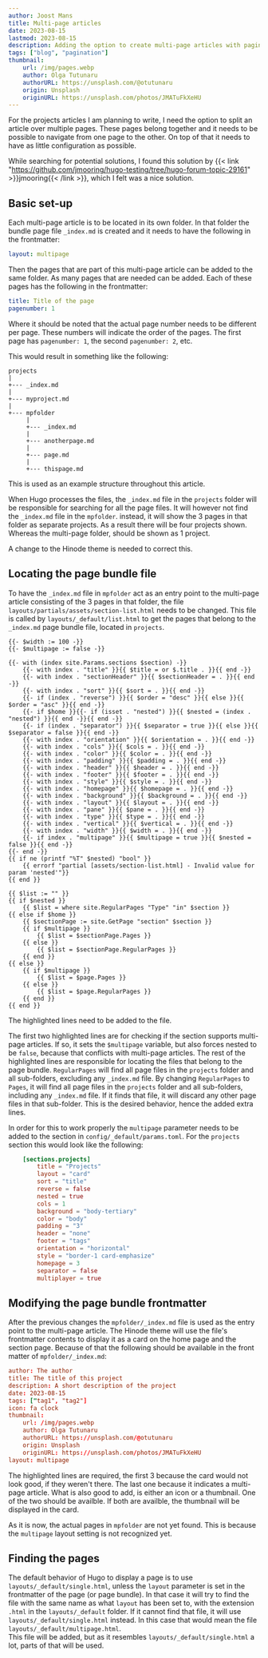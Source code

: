 ```yaml
---
author: Joost Mans
title: Multi-page articles
date: 2023-08-15
lastmod: 2023-08-15
description: Adding the option to create multi-page articles with pagination
tags: ["blog", "pagination"]
thumbnail:
    url: /img/pages.webp
    author: Olga Tutunaru
    authorURL: https://unsplash.com/@otutunaru
    origin: Unsplash
    originURL: https://unsplash.com/photos/JMATuFkXeHU
---
```

<!-- cSpell:ignore Joost lastmod Tutunaru webp jmooring frontmatter multipage pagenumber mpfolder anotherpage thispage Hinode linenos linenostart isset errorf -->
For the projects articles I am planning to write, I need the option to split an article over multiple pages. These pages belong together and it needs to be possible to navigate from one page to the other. On top of that it needs to have as little configuration as possible.

While searching for potential solutions, I found this solution by {{< link "https://github.com/jmooring/hugo-testing/tree/hugo-forum-topic-29161" >}}jmooring{{< /link >}}, which I felt was a nice solution.

## Basic set-up

Each multi-page article is to be located in its own folder. In that folder the bundle page file `_index.md` is created and it needs to have the following in the frontmatter:

```yaml
layout: multipage
```

Then the pages that are part of this multi-page article can be added to the same folder. As many pages that are needed can be added. Each of these pages has the following in the frontmatter:

```yaml
title: Title of the page
pagenumber: 1
```

Where it should be noted that the actual page number needs to be different per page. These numbers will indicate the order of the pages. The first page has `pagenumber: 1`, the second `pagenumber: 2`, etc.

This would result in something like the following:

```goat
projects 
|
+--- _index.md
|
+--- myproject.md
|
+--- mpfolder
     |
     +--- _index.md
     |
     +--- anotherpage.md
     |
     +--- page.md                                                                                         
     |
     +--- thispage.md

```

This is used as an example structure throughout this article.

When Hugo processes the files, the `_index.md` file in the `projects` folder will be responsible for searching for all the page files. It will however not find the `_index.md` file in the `mpfolder`. instead, it will show the 3 pages in that folder as separate projects. As a result there will be four projects shown. Whereas the multi-page folder, should be shown as 1 project.

A change to the Hinode theme is needed to correct this.

## Locating the page bundle file

To have the `_index.md` file in `mpfolder` act as an entry point to the multi-page article consisting of the 3 pages in that folder, the file `layouts/partials/assets/section-list.html` needs to be changed. This file is called by `layouts/_default/list.html` to get the pages that belong to the `_index.md` page bundle file, located in `projects`.

```go-html-template {linenos=true,linenostart=34,hl_Lines=[2, 25, "36-38", 40, "42-44", 46]}
{{- $width := 100 -}}
{{- $multipage := false -}}

{{- with (index site.Params.sections $section) -}}
    {{- with index . "title" }}{{ $title = or $.title . }}{{ end -}}
    {{- with index . "sectionHeader" }}{{ $sectionHeader = . }}{{ end -}}
    {{- with index . "sort" }}{{ $sort = . }}{{ end -}}
    {{- if (index . "reverse") }}{{ $order = "desc" }}{{ else }}{{ $order = "asc" }}{{ end -}}
    {{- if $home }}{{- if (isset . "nested") }}{{ $nested = (index . "nested") }}{{ end -}}{{ end -}}
    {{- if (index . "separator") }}{{ $separator = true }}{{ else }}{{ $separator = false }}{{ end -}}
    {{- with index . "orientation" }}{{ $orientation = . }}{{ end -}}
    {{- with index . "cols" }}{{ $cols = . }}{{ end -}}
    {{- with index . "color" }}{{ $color = . }}{{ end -}}
    {{- with index . "padding" }}{{ $padding = . }}{{ end -}}
    {{- with index . "header" }}{{ $header = . }}{{ end -}}
    {{- with index . "footer" }}{{ $footer = . }}{{ end -}}
    {{- with index . "style" }}{{ $style = . }}{{ end -}}
    {{- with index . "homepage" }}{{ $homepage = . }}{{ end -}}
    {{- with index . "background" }}{{ $background = . }}{{ end -}}
    {{- with index . "layout" }}{{ $layout = . }}{{ end -}}
    {{- with index . "pane" }}{{ $pane = . }}{{ end -}}
    {{- with index . "type" }}{{ $type = . }}{{ end -}}
    {{- with index . "vertical" }}{{ $vertical = . }}{{ end -}}
    {{- with index . "width" }}{{ $width = . }}{{ end -}}
    {{- if index . "multipage" }}{{ $multipage = true }}{{ $nested = false }}{{ end -}}
{{- end -}}
{{ if ne (printf "%T" $nested) "bool" }}
    {{ errorf "partial [assets/section-list.html] - Invalid value for param 'nested'"}}
{{ end }}

{{ $list := "" }}
{{ if $nested }}
    {{ $list = where site.RegularPages "Type" "in" $section }}
{{ else if $home }}
    {{ $sectionPage := site.GetPage "section" $section }}
    {{ if $multipage }}
        {{ $list = $sectionPage.Pages }}
    {{ else }}
        {{ $list = $sectionPage.RegularPages }}
    {{ end }}
{{ else }}
    {{ if $multipage }}
        {{ $list = $page.Pages }}
    {{ else }}
        {{ $list = $page.RegularPages }}
    {{ end }}
{{ end }}
```

The highlighted lines need to be added to the file.

The first two highlighted lines are for checking if the section supports multi-page articles. If so, it sets the `$multipage` variable, but also forces nested to be `false`, because that conflicts with multi-page articles.
The rest of the highlighted lines are responsible for locating the files that belong to the page bundle. `RegularPages` will find all page files in the `projects` folder and all sub-folders, excluding any `_index.md` file. By changing `RegularPages` to `Pages`, it will find all page files in the `projects` folder and all sub-folders, including any `_index.md` file. If it finds that file, it will discard any other page files in that sub-folder. This is the desired behavior, hence the added extra lines.

In order for this to work properly the `multipage` parameter needs to be added to the section in `config/_default/params.toml`. For the `projects` section this would look like the following:

```toml {hl_Lines=[17]}
    [sections.projects]
        title = "Projects"
        layout = "card"
        sort = "title"
        reverse = false
        nested = true
        cols = 1
        background = "body-tertiary"
        color = "body"
        padding = "3"
        header = "none"
        footer = "tags"
        orientation = "horizontal"
        style = "border-1 card-emphasize"
        homepage = 3
        separator = false
        multiplayer = true
```

## Modifying the page bundle frontmatter

After the previous changes the `mpfolder/_index.md` file is used as the entry point to the multi-page article. The Hinode theme will use the file's frontmatter contents to display it as a card on the home page and the section page. Because of that the following should be available in the front matter of `mpfolder/_index.md`:

```toml {hl_Lines=[2, 3, 4, 13]}
author: The author
title: The title of this project
description: A short description of the project
date: 2023-08-15
tags: ["tag1", "tag2"]
icon: fa clock
thumbnail:
    url: /img/pages.webp
    author: Olga Tutunaru
    authorURL: https://unsplash.com/@otutunaru
    origin: Unsplash
    originURL: https://unsplash.com/photos/JMATuFkXeHU
layout: multipage
```

The highlighted lines are required, the first 3 because the card would not look good, if they weren't there. The last one because it indicates a multi-page article.
What is also good to add, is either an icon or a thumbnail. One of the two should be availble. If both are availble, the thumbnail will be displayed in the card.

As it is now, the actual pages in `mpfolder` are not yet found. This is because the `multipage` layout setting is not recognized yet.

## Finding the pages

The default behavior of Hugo to display a page is to use `layouts/_default/single.html`, unless the `layout` parameter is set in the frontmatter of the page (or page bundle). In that case it will try to find the file with the same name as what `layout` has been set to, with the extension `.html` in the `layouts/_default` folder. If it cannot find that file, it will use `layouts/_default/single.html` instead. In this case that would mean the file `layouts/_default/multipage.html`.  
This file will be added, but as it resembles `layouts/_default/single.html` a lot, parts of that will be used. 
